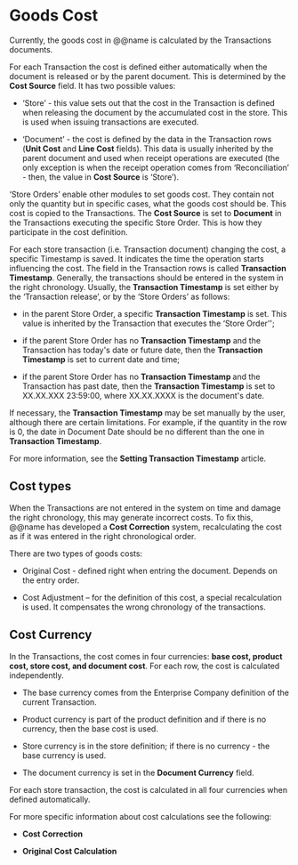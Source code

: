 # Goods Cost

Currently, the goods cost in @@name is calculated by the Transactions documents. 

For each Transaction the cost is defined either automatically when the document is released or by the parent document. This is determined by the <b>Cost Source</b> field. It has two possible values:

- ‘Store’ - this value sets out that the cost in the Transaction is defined when releasing the document by the accumulated cost in the store. This is used when issuing transactions are executed.

- ‘Document’ - the cost is defined by the data in the Transaction rows (<b>Unit Cost</b> and <b>Line Cost</b> fields). This data is usually inherited by the parent document and used when receipt operations are executed (the only exception is when the receipt operation comes from ‘Reconciliation’ - then, the value in <b>Cost Source</b> is ‘Store’).

‘Store Orders’ enable other modules to set goods cost. They contain not only the quantity but in specific cases, what the goods cost should be. This cost is copied to the Transactions. The <b>Cost Source</b> is set to <b>Document</b> in the Transactions executing the specific Store Order. This is how they participate in the cost definition.

For each store transaction (i.e. Transaction document) changing the cost, a specific Timestamp is saved. It indicates the time the operation starts influencing the cost. The field in the Transaction rows is called <b>Transaction Timestamp</b>. Generally, the transactions should be entered in the system in the right chronology. Usually, the <b>Transaction Timestamp</b> is set either by the ‘Transaction release’, or by the ‘Store Orders’ as follows:

- in the parent Store Order, a specific <b>Transaction Timestamp</b> is set. This value is inherited by the Transaction that executes the ‘Store Order’';

- if the parent Store Order has no <b>Transaction Timestamp</b> and the Transaction has today's date or future date, then the <b>Transaction Timestamp</b> is set to current date and time;

- if the parent Store Order has no <b>Transaction Timestamp </b> and the Transaction has past date, then the <b>Transaction Timestamp</b> is set to XX.XX.XXX 23:59:00, where XX.XX.XXXX is the document's date.

If necessary, the <b>Transaction Timestamp</b> may be set manually by the user, although there are certain limitations. For example, if the quantity in the row is 0, the date in  Document Date should be no different than the one in <b>Transaction Timestamp</b>. 

For more information, see the <b>Setting Transaction Timestamp</b> article.

## Cost types

When the Transactions are not entered in the system on time and damage the right chronology, this may generate incorrect costs. To fix this, @@name has developed a <b>Cost Correction</b> system, recalculating the cost as if it was entered in the right chronological order. 

There are two types of goods costs:

- Original Cost - defined right when entring the document. Depends on the entry order.

- Cost Adjustment – for the definition of this cost, a special recalculation is used. It compensates the wrong chronology of the transactions.

## Cost Currency

In the Transactions, the cost comes in four currencies: <b>base cost, product cost, store cost, and document cost</b>. For each row, the cost is calculated independently. 

- The base currency comes from the Enterprise Company definition of the current Transaction. 

- Product currency is part of the product definition and if there is no currency, then the base cost is used. 

- Store currency is in the store definition; if there is no currency - the base currency is used.

- The document currency is set in the <b>Document Currency</b> field. 

For each store transaction, the cost is calculated in all four currencies when defined automatically.

For more specific information about cost calculations see the following:

- <b>Cost Correction</b>

- <b>Original Cost Calculation</b>


